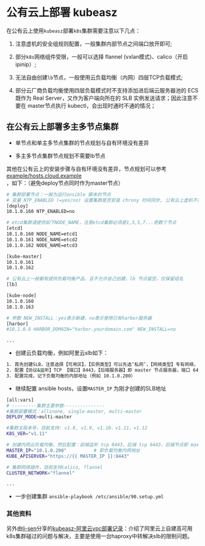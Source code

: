 # 公有云上部署 kubeasz

在公有云上使用`kubeasz`部署`k8s`集群需要注意以下几点：

1. 注意虚机的安全组规则配置，一般集群内部节点之间端口放开即可;

2. 部分`k8s`网络组件受限，一般可以选择 flannel (vxlan模式)、calico（开启ipinip）;

3. 无法自由创建`lb`节点，一般使用云负载均衡（内网）四层TCP负载模式;

4. 部分云厂商负载均衡使用四层负载模式时不支持添加进后端云服务器池的 ECS 既作为 Real Server，又作为客户端向所在的 SLB 实例发送请求；因此注意不要在 master节点执行 kubectl，会出现时通时不通的情况；

## 在公有云上部署多主多节点集群

- 单节点和单主多节点集群的节点规划与自有环境没有差异

- 多主多节点集群节点规划不需要lb节点

其他在公有云上的安装步骤与自有环境没有差异，节点规划可以参考 [example/hosts.cloud.example](../../example/hosts.cloud.example)，如下：（避免deploy节点同时作为master节点）

``` bash
# 集群部署节点：一般为运行ansible 脚本的节点
# 变量 NTP_ENABLED (=yes/no) 设置集群是否安装 chrony 时间同步, 公有云上虚机不需要
[deploy]
10.1.0.160 NTP_ENABLED=no

# etcd集群请提供如下NODE_NAME，注意etcd集群必须是1,3,5,7...奇数个节点
[etcd]
10.1.0.160 NODE_NAME=etcd1
10.1.0.161 NODE_NAME=etcd2
10.1.0.162 NODE_NAME=etcd3

[kube-master]
10.1.0.161
10.1.0.162

# 公有云上一般都有提供负载均衡产品，且不允许自己创建，lb 节点留空，仅保留组名
[lb]

[kube-node]
10.1.0.160
10.1.0.163

# 参数 NEW_INSTALL：yes表示新建，no表示使用已有harbor服务器
[harbor]
#10.1.0.8 HARBOR_DOMAIN="harbor.yourdomain.com" NEW_INSTALL=no

...
```
+ 创建云负载均衡，例如阿里云slb如下：

``` bash
1. 首先创建SLB，注意选择【可用区】，【实例类型】可以先选‘私网’，【网络类型】专有网络，【虚拟交换机】跟你k8s集群节点同一交换机
2. 配置【协议&监听】TCP 【端口】8443，【后端服务器】即 master 节点服务器，端口 6443
3. 配置完成，记下负载均衡的内部地址（例如 10.1.0.200）
```
+ 继续配置 ansible hosts，设置`MASTER_IP` 为刚才创建的SLB地址 

``` bash
[all:vars]
# ---------集群主要参数---------------
#集群部署模式：allinone, single-master, multi-master
DEPLOY_MODE=multi-master

#集群主版本号，目前支持: v1.8, v1.9, v1.10，v1.11，v1.12
K8S_VER="v1.11"

# 创建内网云负载均衡，然后配置：前端监听 tcp 8443，后端 tcp 6443，后端节点即 master 节点
MASTER_IP="10.1.0.200"          # 即负载均衡内网地址
KUBE_APISERVER="https://{{ MASTER_IP }}:8443"

# 集群网络插件，目前支持calico, flannel
CLUSTER_NETWORK="flannel"

... 
```
+ 一步创建集群 `ansible-playbook /etc/ansible/90.setup.yml`

### 其他资料

另外由[li-sen](https://github.com/li-sen)分享的[kubeasz-阿里云vpc部署记录](https://li-sen.github.io/post/blog-wiki/2018-09-27-k8s-kubeasz-%E9%98%BF%E9%87%8C%E4%BA%91vpc%E9%83%A8%E7%BD%B2%E8%AE%B0%E5%BD%95/)：介绍了阿里云上自建高可用k8s集群碰过的问题与解决，主要是使用一台haproxy中转解决slb的限制问题。

